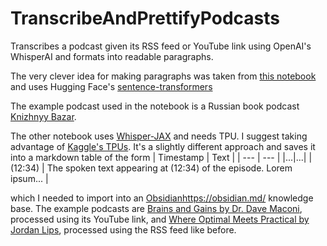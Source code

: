 # TranscribeAndPrettifyPodcasts
Transcribes a podcast given its RSS feed or YouTube link using OpenAI's WhisperAI and formats into readable paragraphs.

The very clever idea for making paragraphs was taken from [this notebook](https://github.com/poloniki/quint/blob/master/notebooks/Chunking%20text%20into%20paragraphs.ipynb) and uses Hugging Face's [sentence-transformers](https://huggingface.co/sentence-transformers)

The example podcast used in the notebook is a Russian book podcast [Knizhnyy Bazar](https://tehnikarechi.studio/podcasts/knizhnyy-bazar).

The other notebook uses [Whisper-JAX](https://github.com/sanchit-gandhi/whisper-jax) and needs TPU. I suggest taking advantage of [Kaggle's TPUs](https://www.kaggle.com/docs/tpu). 
It's a slightly different approach and saves it into a markdown table of the form
| Timestamp | Text |
| --- | --- |
|...|...|
| (12:34) | The spoken text appearing at (12:34) of the episode. Lorem ipsum... | 

which I needed to import into an [Obsidian](https://obsidian.md/)https://obsidian.md/ knowledge base. 
The example podcasts are [Brains and Gains by Dr. Dave Maconi](https://www.youtube.com/channel/UCW-PI9YMJ6SXPiqXy2FYfLg), processed using its YouTube link, and [Where Optimal Meets Practical by Jordan Lips](https://podcasts.apple.com/us/podcast/where-optimal-meets-practical/id1518859017), processed using the RSS feed like before.
